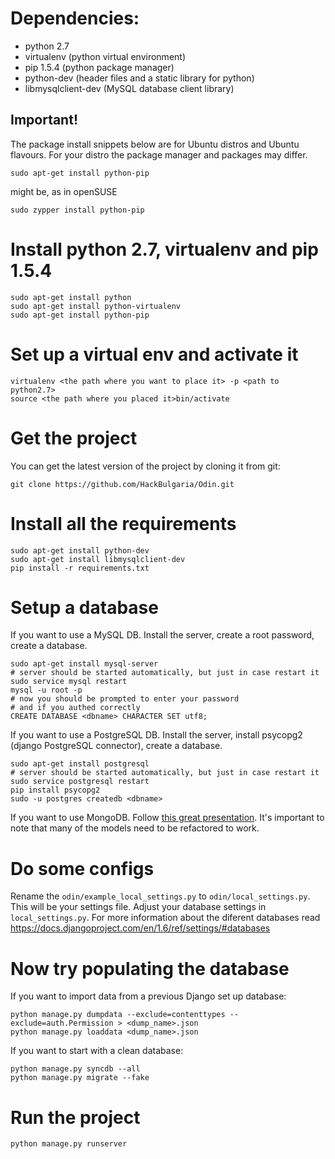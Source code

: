 # Dependencies:
* python 2.7
* virtualenv (python virtual environment)
* pip 1.5.4 (python package manager)
* python-dev (header files and a static library for python)
* libmysqlclient-dev (MySQL database client library)

## Important!
The package install snippets below are for Ubuntu distros and Ubuntu flavours.
For your distro the package manager and packages may differ.

```
sudo apt-get install python-pip
```
might be, as in openSUSE
```
sudo zypper install python-pip
```

# Install python 2.7, virtualenv and pip 1.5.4
```
sudo apt-get install python
sudo apt-get install python-virtualenv
sudo apt-get install python-pip
```

# Set up a virtual env and activate it
```
virtualenv <the path where you want to place it> -p <path to python2.7>
source <the path where you placed it>bin/activate
```

# Get the project
You can get the latest version of the project by cloning it from git:

```
git clone https://github.com/HackBulgaria/Odin.git
```

# Install all the requirements
```
sudo apt-get install python-dev
sudo apt-get install libmysqlclient-dev
pip install -r requirements.txt
```

# Setup a database
If you want to use a MySQL DB. Install the server, create a root password, create a database.
```
sudo apt-get install mysql-server
# server should be started automatically, but just in case restart it
sudo service mysql restart
mysql -u root -p
# now you should be prompted to enter your password
# and if you authed correctly
CREATE DATABASE <dbname> CHARACTER SET utf8;
```

If you want to use a PostgreSQL DB. Install the server, install psycopg2 (django PostgreSQL connector), create a database.
```
sudo apt-get install postgresql
# server should be started automatically, but just in case restart it
sudo service postgresql restart
pip install psycopg2
sudo -u postgres createdb <dbname>
```

If you want to use MongoDB. Follow [this great presentation](http://staltz.github.io/djangoconfi-mongoengine/).
It's important to note that many of the models need to be refactored to work.


# Do some configs
Rename the `odin/example_local_settings.py` to `odin/local_settings.py`. This will be your settings file.
Adjust your database settings in `local_settings.py`.
For more information about the diferent databases read https://docs.djangoproject.com/en/1.6/ref/settings/#databases

# Now try populating the database
If you want to import data from a previous Django set up database:
```
python manage.py dumpdata --exclude=contenttypes --exclude=auth.Permission > <dump_name>.json
python manage.py loaddata <dump_name>.json
```

If you want to start with a clean database:
```
python manage.py syncdb --all
python manage.py migrate --fake
```


# Run the project
```
python manage.py runserver
```

